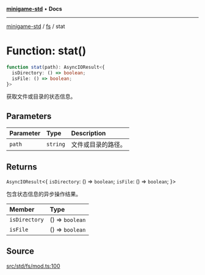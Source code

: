 [**minigame-std**](../../../README.md) • **Docs**

***

[minigame-std](../../../README.md) / [fs](../README.md) / stat

# Function: stat()

```ts
function stat(path): AsyncIOResult<{
  isDirectory: () => boolean;
  isFile: () => boolean;
}>
```

获取文件或目录的状态信息。

## Parameters

| Parameter | Type | Description |
| :------ | :------ | :------ |
| `path` | `string` | 文件或目录的路径。 |

## Returns

`AsyncIOResult`\<\{
  `isDirectory`: () => `boolean`;
  `isFile`: () => `boolean`;
 \}\>

包含状态信息的异步操作结果。

| Member | Type |
| :------ | :------ |
| `isDirectory` | () => `boolean` |
| `isFile` | () => `boolean` |

## Source

[src/std/fs/mod.ts:100](https://github.com/JiangJie/minigame-std/blob/1bf3ee8cf3321353e47e032c8721e63dd3e21497/src/std/fs/mod.ts#L100)
